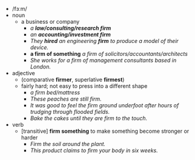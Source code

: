 - /fɜːm/
- noun
	- a business or company
		- *a ***law/consulting/research firm****
		- *an ***accounting/investment firm****
		- *They ***hired*** an engineering ***firm*** to produce a model of their device.*
		- **a firm of something** *a firm of solicitors/accountants/architects*
		- *She works for a firm of management consultants based in London.*
- adjective
	- (comparative **firmer**, superlative **firmest**)
	- fairly hard; not easy to press into a different shape
		- *a firm bed/mattress*
		- *These peaches are still firm.*
		- *It was good to feel the firm ground underfoot after hours of trudging through flooded fields.*
		- *Bake the cakes until they are firm to the touch.*
- verb
	- [transitive] **firm something** to make something become stronger or harder
		- *Firm the soil around the plant.*
		- *This product claims to firm your body in six weeks.*